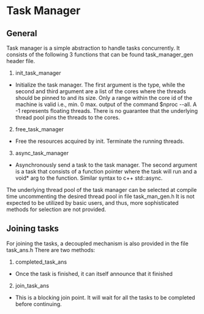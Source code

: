 Task Manager
=========================

General
-----------
Task manager is a simple abstraction to handle tasks concurrently.
It consists of the following 3 functions that can be found task\_manager\_gen header file.

1. init\_task\_manager
  * Initialize the task manager. The first argument is the type, while the second and third argument are a list of the cores where the threads should be pinned to and its size. Only a range within the core id of the machine is valid i.e., min. 0 max. output of the command \$nproc --all. A -1 represents floating threads. There is no guarantee that the underlying thread pool pins the threads to the cores.
2.  free\_task\_manager
  * Free the resources acquired by init. Terminate the running threads.
3.  async\_task\_manager
  * Asynchronously send a task to the task manager. The second argument is a task that consists of a function pointer
    where the task will run and a void* arg to the function. Similar syntax to c++ std::async.

The underlying thread pool of the task manager can be selected at compile time uncommenting the desired thread pool in
file task\_man\_gen.h
It is not expected to be utilized by basic users, and thus, more sophisticated methods for selection are not provided.

Joining tasks
-----------

For joining the tasks, a decoupled mechanism is also provided in the file task\_ans.h
There are two methods:
1. completed\_task\_ans
  * Once the task is finished, it can itself announce that it finished
 2. join\_task\_ans
   * This is a blocking join point. It will wait for all the tasks to be completed before continuing.

